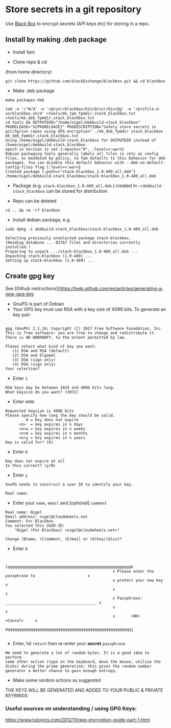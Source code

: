 # Store secrets in a git repository

Use [Black Box](https://github.com/StackExchange/blackbox) to encrypt secrets (API keys etc) for storing in a repo.

## Install by making .deb package

- Install fpm

- Clone repo & cd

(from home directory)

`git clone https://github.com/StackExchange/blackbox.git && cd blackbox`

- Make .deb package

`make packages-deb`
```
sed -e '/^#/d' -e 's@/usr/blackbox/bin/@/usr/bin/@g' -e '/profile.d-usrblackbox.sh/d' <tools/mk_rpm_fpmdir.stack_blackbox.txt >tools/mk_deb_fpmdir.stack_blackbox.txt
cd tools && OUTPUTDIR="/home/nigel/debbuild-stack_blackbox" PKGRELEASE="${PKGRELEASE}" PKGDESCRIPTION="Safely store secrets in git/hg/svn repos using GPG encryption" ./mk_deb_fpmdir stack_blackbox mk_deb_fpmdir.stack_blackbox.txt
Using /home/nigel/debbuild-stack_blackbox for OUTPUTDIR instead of /home/nigel/debbuild-stack_blackbox
epoch in Version is set {:epoch=>"0", :level=>:warn}
Debian packaging tools generally labels all files in /etc as config files, as mandated by policy, so fpm defaults to this behavior for deb packages. You can disable this default behavior with --deb-no-default-config-files flag {:level=>:warn}
Created package {:path=>"stack-blackbox_1.0-489_all.deb"}
/home/nigel/debbuild-stack_blackbox/stack-blackbox_1.0-489_all.deb
```
- Package (e.g. `stack-blackbox_1.0-489_all.deb` ) created in `~/debbuild-stack_blackbox` can be stored for distribution

- Repo can be deleted

`cd .. && rm -rf blackbox`

- Install debian package, e.g.

`sudo dpkg -i debbuild-stack_blackbox/stack-blackbox_1.0-489_all.deb`
```
Selecting previously unselected package stack-blackbox.
(Reading database ... 82767 files and directories currently installed.)
Preparing to unpack .../stack-blackbox_1.0-489_all.deb ...
Unpacking stack-blackbox (1.0-489) ...
Setting up stack-blackbox (1.0-489) ...
```

## Create gpg key

See [Github instructions](https://help.github.com/en/articles/generating-a-new-gpg-key

- GnuPG is part of Debian
- Your GPG key must use RSA with a key size of 4096 bits. To generate an key pair:
```gpg --full-generate-key
```
```
gpg (GnuPG) 2.1.18; Copyright (C) 2017 Free Software Foundation, Inc.
This is free software: you are free to change and redistribute it.
There is NO WARRANTY, to the extent permitted by law.

Please select what kind of key you want:
   (1) RSA and RSA (default)
   (2) DSA and Elgamal
   (3) DSA (sign only)
   (4) RSA (sign only)
Your selection? 
```
 - Enter `1`
 ```
 RSA keys may be between 1024 and 4096 bits long.
What keysize do you want? (3072) 
```
- Enter `4096`
```
Requested keysize is 4096 bits
Please specify how long the key should be valid.
         0 = key does not expire
      <n>  = key expires in n days
      <n>w = key expires in n weeks
      <n>m = key expires in n months
      <n>y = key expires in n years
Key is valid for? (0) 
```
- Enter `0`
```
Key does not expire at all
Is this correct? (y/N) 
```
- Enter `y`
```
GnuPG needs to construct a user ID to identify your key.

Real name: 
```
- Enter your `name`, `email` and [optional] `comment`
```
Real name: Nigel
Email address: nigel@cloudwheels.net
Comment: For Blackbox
You selected this USER-ID:
    "Nigel (For Blackbox) <nigel@cloudwheels.net>"

Change (N)ame, (C)omment, (E)mail or (O)kay/(Q)uit? 
```
- Enter `O`
```

                                               lqqqqqqqqqqqqqqqqqqqqqqqqqqqqqqqqqqqqqqqqqqqqqqqqqqqqqqk
                                               x Please enter the passphrase to                       x
                                               x protect your new key                                 x
                                               x                                                      x
                                               x Passphrase: ________________________________________ x
                                               x                                                      x
                                               x       <OK>                              <Cancel>     x
                                               mqqqqqqqqqqqqqqqqqqqqqqqqqqqqqqqqqqqqqqqqqqqqqqqqqqqqqqj


```
- Enter, hit `return` then re-enter your **secret** `passphrase`
```
We need to generate a lot of random bytes. It is a good idea to perform
some other action (type on the keyboard, move the mouse, utilize the
disks) during the prime generation; this gives the random number
generator a better chance to gain enough entropy.
```
- Make some random actions as suggested

THE KEYS WILL BE GENERATED AND ADDED TO YOUR PUBLIC & PRIVATE KEYRINGS

### Useful sources on understanding / using GPG Keys:

https://www.tutonics.com/2012/11/gpg-encryption-guide-part-1.html


